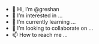 - 👋 Hi, I’m @greshan
- 👀 I’m interested in ...
- 🌱 I’m currently learning ...
- 💞️ I’m looking to collaborate on ...
- 📫 How to reach me ...

<!---
greshan/greshan is a ✨ special ✨ repository because its `README.md` (this file) appears on your GitHub profile.
You can click the Preview link to take a look at your changes.
--->
